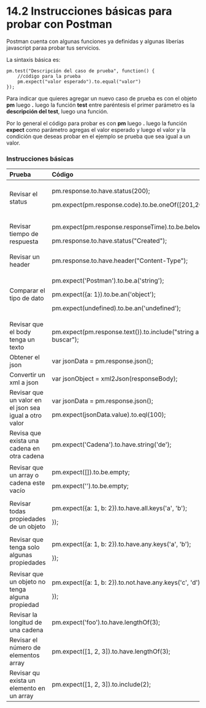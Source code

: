 # 14.2 Instrucciones básicas para probar con Postman

Postman cuenta con algunas funciones ya definidas y algunas liberías javascript paraa probar tus servicios.

La sintaxis básica es:

```text
pm.test("Descripción del caso de prueba", function() {
    //código para la prueba
    pm.expect("valor esperado").to.equal("valor")
});
```

Para indicar que quieres agregar un nuevo caso de prueba es con el objeto **pm** luego **.** luego la función **test** entre paréntesis el primer parámetro es la **descripción del test**, luego una función. 

Por lo general el código para probar es con **pm** luego **.** luego la función **expect** como parámetro agregas el valor esperado y luego el valor y la condición que deseas probar en el ejemplo se prueba que sea igual a un valor.

### Instrucciones básicas

<table>
  <thead>
    <tr>
      <th style="text-align:left">Prueba</th>
      <th style="text-align:left">C&#xF3;digo</th>
    </tr>
  </thead>
  <tbody>
    <tr>
      <td style="text-align:left">Revisar el status</td>
      <td style="text-align:left">
        <p>pm.response.to.have.status(200);</p>
        <p>pm.expect(pm.response.code).to.be.oneOf([201,202]);</p>
      </td>
    </tr>
    <tr>
      <td style="text-align:left">Revisar tiempo de respuesta</td>
      <td style="text-align:left">
        <p>pm.expect(pm.response.responseTime).to.be.below(200);</p>
        <p>pm.response.to.have.status(&quot;Created&quot;);</p>
      </td>
    </tr>
    <tr>
      <td style="text-align:left">Revisar un header</td>
      <td style="text-align:left">pm.response.to.have.header(&quot;Content-Type&quot;);</td>
    </tr>
    <tr>
      <td style="text-align:left">Comparar el tipo de dato</td>
      <td style="text-align:left">
        <p>pm.expect(&apos;Postman&apos;).to.be.a(&apos;string&apos;);</p>
        <p>pm.expect({a: 1}).to.be.an(&apos;object&apos;);</p>
        <p>pm.expect(undefined).to.be.an(&apos;undefined&apos;);</p>
      </td>
    </tr>
    <tr>
      <td style="text-align:left">Revisar que el body tenga un texto</td>
      <td style="text-align:left">pm.expect(pm.response.text()).to.include(&quot;string a buscar&quot;);</td>
    </tr>
    <tr>
      <td style="text-align:left">Obtener el json</td>
      <td style="text-align:left">var jsonData = pm.response.json();</td>
    </tr>
    <tr>
      <td style="text-align:left">Convertir un xml a json</td>
      <td style="text-align:left">var jsonObject = xml2Json(responseBody);</td>
    </tr>
    <tr>
      <td style="text-align:left">Revisar que un valor en el json sea igual a otro valor</td>
      <td style="text-align:left">
        <p>var jsonData = pm.response.json();</p>
        <p>pm.expect(jsonData.value).to.eql(100);</p>
      </td>
    </tr>
    <tr>
      <td style="text-align:left">Revisa que exista una cadena en otra cadena</td>
      <td style="text-align:left">pm.expect(&apos;Cadena&apos;).to.have.string(&apos;de&apos;);</td>
    </tr>
    <tr>
      <td style="text-align:left">Revisar que un array o cadena este vac&#xED;o</td>
      <td style="text-align:left">
        <p>pm.expect([]).to.be.empty;</p>
        <p>pm.expect(&apos;&apos;).to.be.empty;</p>
      </td>
    </tr>
    <tr>
      <td style="text-align:left">Revisar todas propiedades de un objeto</td>
      <td style="text-align:left">
        <p>pm.expect({a: 1, b: 2}).to.have.all.keys(&apos;a&apos;, &apos;b&apos;);</p>
        <p>});</p>
      </td>
    </tr>
    <tr>
      <td style="text-align:left">Revisar que tenga solo algunas propiedades</td>
      <td style="text-align:left">
        <p>pm.expect({a: 1, b: 2}).to.have.any.keys(&apos;a&apos;, &apos;b&apos;);</p>
        <p>});</p>
      </td>
    </tr>
    <tr>
      <td style="text-align:left">Revisar que un objeto no tenga alguna propiedad</td>
      <td style="text-align:left">
        <p>pm.expect({a: 1, b: 2}).to.not.have.any.keys(&apos;c&apos;, &apos;d&apos;);</p>
        <p>});</p>
      </td>
    </tr>
    <tr>
      <td style="text-align:left">Revisar la longitud de una cadena</td>
      <td style="text-align:left">pm.expect(&apos;foo&apos;).to.have.lengthOf(3);</td>
    </tr>
    <tr>
      <td style="text-align:left">Revisar el n&#xFA;mero de elementos array</td>
      <td style="text-align:left">pm.expect([1, 2, 3]).to.have.lengthOf(3);</td>
    </tr>
    <tr>
      <td style="text-align:left">Revisar qu exista un elemento en un array</td>
      <td style="text-align:left">pm.expect([1, 2, 3]).to.include(2);</td>
    </tr>
  </tbody>
</table>

